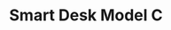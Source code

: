 ---
layout: project
title: "Smart Desk Model C"
client: "Livecopper"
year: "2021"
sector: "Consumer electronics, smart home"
description: "“The Smart Desk Model C is a desk accessory consolidating all laptop connections into one plug, while optimizing your workstation for conference calls, voice commands, environment monitoring and other user-enabled functions.”"
brief: "”Livecopper, a startup aspiring to lead the market for smart desk accessories, approached Keydesign to design their first-generation products with a clear vision of future growth, keeping costs and functionality in balance. The first product, Smart Desk Model C needed to spearhead the brand as an innovative and hacker-friendly smart accessory.”"
solution: "“Livecopper’s target audience consists of Apple product users who are also hackers/gamers. These two worlds had to be integrated into Livecopper’s visual identity. The result is a clean design, composed of aluminum and glass, that features a glowing light, embodying the rebellious spark of independence that represents the hacker ethos. These first-generation products required a well-defined vision and direction, along with an understanding of achieving that vision without breaking the budget, so that Livecopper can bring its products to market and succeed in their long term growth plans."
services:
 - "design research"
 - "ideation"
 - "branding and identity"
 - "user-centered design"
 - "prototyping"
 - "3D CAD modeling"
 - "design for manufacturing (DFM)"
 - "photorealistic rendering"
 - "color"
 - "material"
 - "finish selection (CMF)"
 - "design documentation (tech pack)"
 - "collaboration with engineers and developers"
 - "manufacturing support"
link: "https://livecopper.com/smart-desk-summary/"
main_image: "/assets/images/projects/live_copper__smart_desk_model_C/h_w_Smart desk Model C.jpg"
images:
 - "/assets/images/projects/live_copper__smart_desk_model_C/p_w_Smart desk Model C_01.jpg"
 - "/assets/images/projects/live_copper__smart_desk_model_C/p_w_Smart desk Model C_02.jpg"
 - "/assets/images/projects/live_copper__smart_desk_model_C/p_w_Smart desk Model C_03.jpg"
 - "/assets/images/projects/live_copper__smart_desk_model_C/p_w_Smart desk Model C_04.jpg"
 - "/assets/images/projects/live_copper__smart_desk_model_C/p_w_Smart desk Model C_05.jpg"
permalink: /live_copper__smart_desk_model_C/
---
